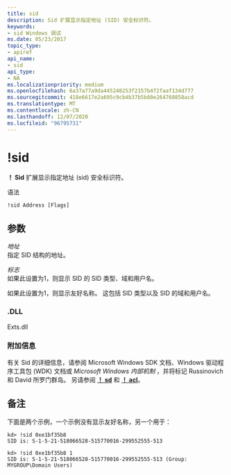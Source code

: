 ```yaml
---
title: sid
description: Sid 扩展显示指定地址 (SID) 安全标识符。
keywords:
- sid Windows 调试
ms.date: 05/23/2017
topic_type:
- apiref
api_name:
- sid
api_type:
- NA
ms.localizationpriority: medium
ms.openlocfilehash: 6a37a77a9da445248253f2157b4f2faaf134d777
ms.sourcegitcommit: 418e6617e2a695c9cb4b37b5b60e264760858acd
ms.translationtype: MT
ms.contentlocale: zh-CN
ms.lasthandoff: 12/07/2020
ms.locfileid: "96795731"
---
```

# <a name="sid"></a>!sid


**！ Sid** 扩展显示指定地址 (sid) 安全标识符。

语法

```dbgcmd
!sid Address [Flags] 
```

## <a name="span-idddk__sid_dbgspanspan-idddk__sid_dbgspanparameters"></a><span id="ddk__sid_dbg"></span><span id="DDK__SID_DBG"></span>参数


<span id="_______Address______"></span><span id="_______address______"></span><span id="_______ADDRESS______"></span>*地址*   
指定 SID 结构的地址。

<span id="_______Flags______"></span><span id="_______flags______"></span><span id="_______FLAGS______"></span>*标志*   
如果此设置为1，则显示 SID 的 SID 类型、域和用户名。

如果此设置为1，则显示友好名称。 这包括 SID 类型以及 SID 的域和用户名。

### <a name="span-iddllspanspan-iddllspandll"></a><span id="DLL"></span><span id="dll"></span>.DLL

Exts.dll

### <a name="span-idadditional_informationspanspan-idadditional_informationspanspan-idadditional_informationspanadditional-information"></a><span id="Additional_Information"></span><span id="additional_information"></span><span id="ADDITIONAL_INFORMATION"></span>附加信息

有关 Sid 的详细信息，请参阅 Microsoft Windows SDK 文档、Windows 驱动程序工具包 (WDK) 文档或 *Microsoft Windows 内部机制* ，并将标记 Russinovich 和 David 所罗门群岛。 另请参阅 [**！ sd**](-sd.md) 和 [**！ acl**](-acl.md)。

<a name="remarks"></a>备注
-------

下面是两个示例，一个示例没有显示友好名称，另一个用于：

```dbgcmd
kd> !sid 0xe1bf35b8
SID is: S-1-5-21-518066528-515770016-299552555-513

kd> !sid 0xe1bf35b8 1
SID is: S-1-5-21-518066528-515770016-299552555-513 (Group: MYGROUP\Domain Users)
```

 

 





